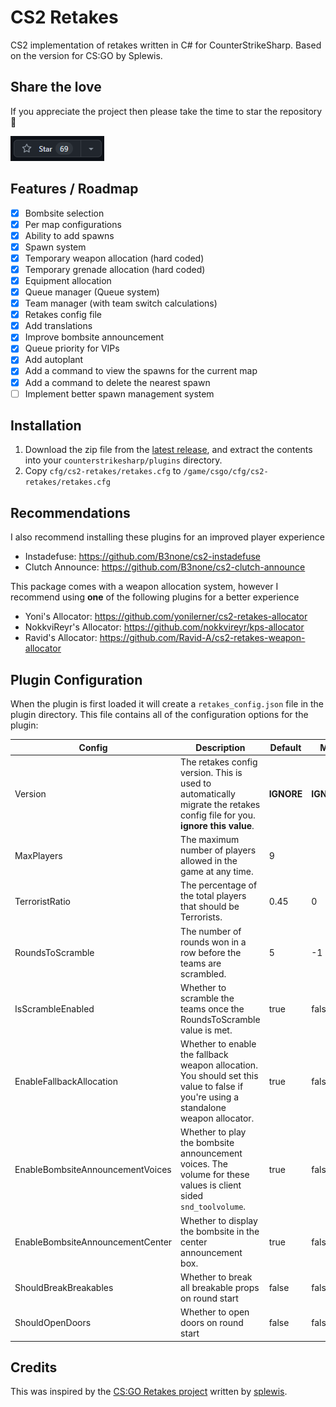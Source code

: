 # CS2 Retakes
CS2 implementation of retakes written in C# for CounterStrikeSharp. Based on the version for CS:GO by Splewis.

## Share the love
If you appreciate the project then please take the time to star the repository 🙏

![Star us](https://github.com/b3none/gdprconsent/raw/development/.github/README_ASSETS/star_us.png)

## Features / Roadmap
- [x] Bombsite selection
- [x] Per map configurations
- [x] Ability to add spawns
- [x] Spawn system
- [x] Temporary weapon allocation (hard coded)
- [x] Temporary grenade allocation (hard coded)
- [x] Equipment allocation
- [x] Queue manager (Queue system)
- [x] Team manager (with team switch calculations)
- [x] Retakes config file
- [x] Add translations
- [x] Improve bombsite announcement
- [x] Queue priority for VIPs
- [x] Add autoplant
- [x] Add a command to view the spawns for the current map
- [x] Add a command to delete the nearest spawn
- [ ] Implement better spawn management system

## Installation
1. Download the zip file from the [latest release](https://github.com/B3none/cs2-retakes/releases), and extract the contents into your `counterstrikesharp/plugins` directory.
2. Copy `cfg/cs2-retakes/retakes.cfg` to `/game/csgo/cfg/cs2-retakes/retakes.cfg`

## Recommendations
I also recommend installing these plugins for an improved player experience
- Instadefuse: https://github.com/B3none/cs2-instadefuse
- Clutch Announce: https://github.com/B3none/cs2-clutch-announce

This package comes with a weapon allocation system, however I recommend using **one** of the following plugins for a better experience
- Yoni's Allocator: https://github.com/yonilerner/cs2-retakes-allocator
- NokkviReyr's Allocator: https://github.com/nokkvireyr/kps-allocator
- Ravid's Allocator: https://github.com/Ravid-A/cs2-retakes-weapon-allocator

## Plugin Configuration
When the plugin is first loaded it will create a `retakes_config.json` file in the plugin directory. This file contains all of the configuration options for the plugin:

| Config                           | Description                                                                                                                         | Default    | Min        | Max        |
|----------------------------------|-------------------------------------------------------------------------------------------------------------------------------------|------------|------------|------------|
| Version                          | The retakes config version. This is used to automatically migrate the retakes config file for you. **ignore this value**.           | **IGNORE** | **IGNORE** | **IGNORE** |
| MaxPlayers                       | The maximum number of players allowed in the game at any time.                                                                      | 9          |            |            |
| TerroristRatio                   | The percentage of the total players that should be Terrorists.                                                                      | 0.45       | 0          | 1          |
| RoundsToScramble                 | The number of rounds won in a row before the teams are scrambled.                                                                   | 5          | -1         | 99999      |
| IsScrambleEnabled                | Whether to scramble the teams once the RoundsToScramble value is met.                                                               | true       | false      | true       |
| EnableFallbackAllocation         | Whether to enable the fallback weapon allocation. You should set this value to false if you're using a standalone weapon allocator. | true       | false      | true       |
| EnableBombsiteAnnouncementVoices | Whether to play the bombsite announcement voices. The volume for these values is client sided `snd_toolvolume`.                     | true       | false      | true       |
| EnableBombsiteAnnouncementCenter | Whether to display the bombsite in the center announcement box.                                                                     | true       | false      | true       |
| ShouldBreakBreakables            | Whether to break all breakable props on round start                                                                                 | false      | false      | true       |
| ShouldOpenDoors                  | Whether to open doors on round start                                                                                                | false      | false      | true       |

## Credits
This was inspired by the [CS:GO Retakes project](https://github.com/splewis/csgo-retakes) written by [splewis](https://github.com/splewis).
